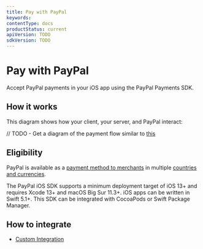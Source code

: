 ```yaml
---
title: Pay with PayPal
keywords: 
contentType: docs
productStatus: current
apiVersion: TODO
sdkVersion: TODO
---
```


# Pay with PayPal

Accept PayPal payments in your iOS app using the PayPal Payments SDK.

## How it works

This diagram shows how your client, your server, and PayPal interact:

// TODO - Get a diagram of the payment flow similar to [this](https://developer.paypal.com/braintree/docs/start/overview#how-it-works)

## Eligibility

PayPal is available as a [payment method to merchants](https://developer.paypal.com/docs/checkout/payment-methods/) in multiple [countries and currencies](https://www.paypal.com/us/webapps/mpp/country-worldwide).

The PayPal iOS SDK supports a minimum deployment target of iOS 13+ and requires Xcode 13+ and macOS Big Sur 11.3+.
iOS apps can be written in Swift 5.1+.
This SDK can be integrated with CocoaPods or Swift Package Manager.

## How to integrate

- [Custom Integration](integration.md)
